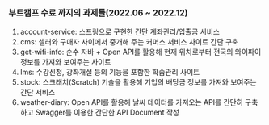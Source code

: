 ### 부트캠프 수료 까지의 과제들(2022.06 ~ 2022.12)
1. account-service: 스프링으로 구현한 간단 계좌관리/입출금 서비스
2. cms: 셀러와 구매자 사이에서 중개해 주는 커머스 서비스 사이트 간단 구축
3. get-wifi-info: 순수 자바 + Open API를 활용해 현재 위치로부터 전국의 와이파이 정보를 가져와 보여주는 사이트
4. lms: 수강신청, 강좌개설 등의 기능을 포함한 학습관리 사이트
5. stock: 스크래치(Scratch) 기술을 활용해 기업의 배당금 정보를 가져와 보여주는 간단 서비스
6. weather-diary: Open API를 활용해 날씨 데이터를 가져오는 API를 간단히 구축하고 Swagger를 이용한 간단한 API Document 작성
